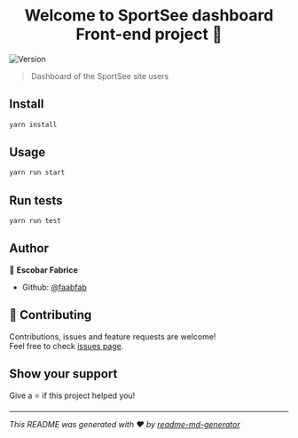 <h1 align="center">Welcome to SportSee dashboard Front-end project 👋</h1>
<p>
  <img alt="Version" src="https://img.shields.io/badge/version-0.1.0-blue.svg?cacheSeconds=2592000" />
</p>

> Dashboard of the SportSee site users

## Install

```sh
yarn install
```

## Usage

```sh
yarn run start
```

## Run tests

```sh
yarn run test
```

## Author

👤 **Escobar Fabrice**

* Github: [@faabfab](https://github.com/faabfab)

## 🤝 Contributing

Contributions, issues and feature requests are welcome!<br />Feel free to check [issues page](https://github.com/faabfab/P12-SportSee_Front-end/issues). 

## Show your support

Give a ⭐️ if this project helped you!

***
_This README was generated with ❤️ by [readme-md-generator](https://github.com/kefranabg/readme-md-generator)_